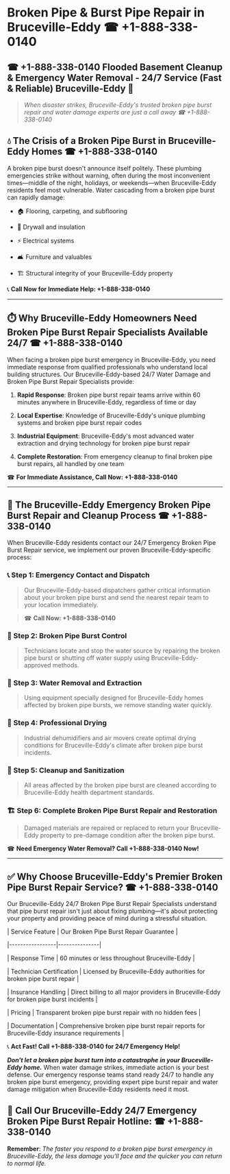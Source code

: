 # Broken Pipe & Burst Pipe Repair in Bruceville-Eddy ☎ +1-888-338-0140  
## ☎ +1-888-338-0140 Flooded Basement Cleanup & Emergency Water Removal - 24/7 Service (Fast & Reliable) Bruceville-Eddy 🚨  

> *When disaster strikes, Bruceville-Eddy's trusted broken pipe burst repair and water damage experts are just a call away ☎ +1-888-338-0140*  

## 💧 The Crisis of a Broken Pipe Burst in Bruceville-Eddy Homes ☎ +1-888-338-0140  

A broken pipe burst doesn't announce itself politely. These plumbing emergencies strike without warning, often during the most inconvenient times—middle of the night, holidays, or weekends—when Bruceville-Eddy residents feel most vulnerable. Water cascading from a broken pipe burst can rapidly damage:  

* 🏠 Flooring, carpeting, and subflooring  
* 🧱 Drywall and insulation  
* ⚡ Electrical systems  
* 🛋️ Furniture and valuables  
* 🏗️ Structural integrity of your Bruceville-Eddy property  

📞 **Call Now for Immediate Help: +1-888-338-0140**  

---  

## ⏱️ Why Bruceville-Eddy Homeowners Need Broken Pipe Burst Repair Specialists Available 24/7 ☎ +1-888-338-0140  

When facing a broken pipe burst emergency in Bruceville-Eddy, you need immediate response from qualified professionals who understand local building structures. Our Bruceville-Eddy-based 24/7 Water Damage and Broken Pipe Burst Repair Specialists provide:  

1. **Rapid Response**: Broken pipe burst repair teams arrive within 60 minutes anywhere in Bruceville-Eddy, regardless of time or day  
2. **Local Expertise**: Knowledge of Bruceville-Eddy's unique plumbing systems and broken pipe burst repair codes  
3. **Industrial Equipment**: Bruceville-Eddy's most advanced water extraction and drying technology for broken pipe burst repair  
4. **Complete Restoration**: From emergency cleanup to final broken pipe burst repairs, all handled by one team  

☎ **For Immediate Assistance, Call Now: +1-888-338-0140**  

---  

## 🔧 The Bruceville-Eddy Emergency Broken Pipe Burst Repair and Cleanup Process ☎ +1-888-338-0140  

When Bruceville-Eddy residents contact our 24/7 Emergency Broken Pipe Burst Repair service, we implement our proven Bruceville-Eddy-specific process:  

### 📞 Step 1: Emergency Contact and Dispatch  
> Our Bruceville-Eddy-based dispatchers gather critical information about your broken pipe burst and send the nearest repair team to your location immediately.  
> ☎ **Call Now: +1-888-338-0140**  

### 🚿 Step 2: Broken Pipe Burst Control  
> Technicians locate and stop the water source by repairing the broken pipe burst or shutting off water supply using Bruceville-Eddy-approved methods.  

### 🌊 Step 3: Water Removal and Extraction  
> Using equipment specially designed for Bruceville-Eddy homes affected by broken pipe bursts, we remove standing water quickly.  

### 💨 Step 4: Professional Drying  
> Industrial dehumidifiers and air movers create optimal drying conditions for Bruceville-Eddy's climate after broken pipe burst incidents.  

### 🧼 Step 5: Cleanup and Sanitization  
> All areas affected by the broken pipe burst are cleaned according to Bruceville-Eddy health department standards.  

### 🏗️ Step 6: Complete Broken Pipe Burst Repair and Restoration  
> Damaged materials are repaired or replaced to return your Bruceville-Eddy property to pre-damage condition after the broken pipe burst.  

☎ **Need Emergency Water Removal? Call +1-888-338-0140 Now!**  

---  

## ✅ Why Choose Bruceville-Eddy's Premier Broken Pipe Burst Repair Service? ☎ +1-888-338-0140  

Our Bruceville-Eddy 24/7 Broken Pipe Burst Repair Specialists understand that pipe burst repair isn't just about fixing plumbing—it's about protecting your property and providing peace of mind during a stressful situation.  

| Service Feature | Our Broken Pipe Burst Repair Guarantee |  
|-----------------|---------------|  
| Response Time | 60 minutes or less throughout Bruceville-Eddy |  
| Technician Certification | Licensed by Bruceville-Eddy authorities for broken pipe burst repair |  
| Insurance Handling | Direct billing to all major providers in Bruceville-Eddy for broken pipe burst incidents |  
| Pricing | Transparent broken pipe burst repair with no hidden fees |  
| Documentation | Comprehensive broken pipe burst repair reports for Bruceville-Eddy insurance requirements |  

📞 **Act Fast! Call +1-888-338-0140 for 24/7 Emergency Help!**  

***Don't let a broken pipe burst turn into a catastrophe in your Bruceville-Eddy home.*** When water damage strikes, immediate action is your best defense. Our emergency response teams stand ready 24/7 to handle any broken pipe burst emergency, providing expert pipe burst repair and water damage mitigation when Bruceville-Eddy residents need it most.  

## 📱 Call Our Bruceville-Eddy 24/7 Emergency Broken Pipe Burst Repair Hotline: ☎ +1-888-338-0140  

**Remember**: *The faster you respond to a broken pipe burst emergency in Bruceville-Eddy, the less damage you'll face and the quicker you can return to normal life.*